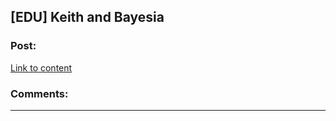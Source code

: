 ## [EDU] Keith and Bayesia

### Post:

[Link to content](https://stats.stackexchange.com/questions/2272/whats-the-difference-between-a-confidence-interval-and-a-credible-interval/2287#2287)

### Comments:

---

